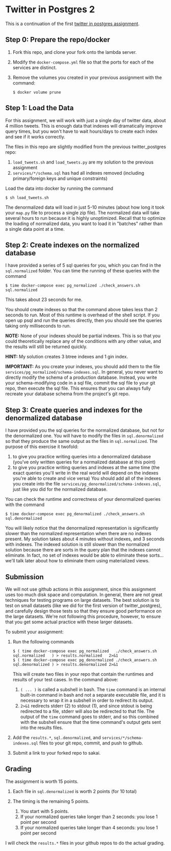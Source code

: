 # Twitter in Postgres 2

This is a continuation of the first [twitter in postgres assignment](https://github.com/mikeizbicki/twitter_postgres).

## Step 0: Prepare the repo/docker

1. Fork this repo, and clone your fork onto the lambda server.

1. Modify the `docker-compose.yml` file so that the ports for each of the services are distinct.

1. Remove the volumes you created in your previous assignment with the command:
   ```
   $ docker volume prune
   ```

## Step 1: Load the Data

For this assignment, we will work with just a single day of twitter data, about 4 million tweets.
This is enough data that indexes will dramatically improve query times,
but you won't have to wait hours/days to create each index and see if it works correctly.

The files in this repo are slightly modified from the previous twitter\_postgres repo:
1. `load_tweets.sh` and `load_tweets.py` are my solution to the previous assignment
1. `services/*/schema.sql` has had all indexes removed (including primary/foreign keys and unique constraints)

Load the data into docker by running the command
```
$ sh load_tweets.sh
```

The denormalized data will load in just 5-10 minutes (about how long it took your `map.py` file to process a single zip file).
The normalized data will take several hours to run because it is highly unoptimized.
Recall that to optimize the loading of normalized data,
you want to load it in "batches" rather than a single data point at a time.

## Step 2: Create indexes on the normalized database

I have provided a series of 5 sql queries for you, which you can find in the `sql.normalized` folder.
You can time the running of these queries with the command
```
$ time docker-compose exec pg_normalized ./check_answers.sh sql.normalized
```
This takes about 23 seconds for me.

You should create indexes so that the command above takes less than 2 seconds to run.
Most of this runtime is overhead of the shell script.
If you open up psql and run the queries directly,
then you should see the queries taking only milliseconds to run.

**NOTE:**
None of your indexes should be partial indexes.
This is so that you could theoretically replace any of the conditions with any other value,
and the results will still be returned quickly.

**HINT:**
My solution creates 3 btree indexes and 1 gin index.

**IMPORTANT:**
As you create your indexes, you should add them to the file `services/pg_normalized/schema-indexes.sql`.
In general, you never want to directly modify the schema of a production database.
Instead, you write your schema-modifying code in a sql file,
commit the sql file to your git repo,
then execute the sql file.
This ensures that you can always fully recreate your database schema from the project's git repo.

## Step 3: Create queries and indexes for the denormalized database

I have provided you the sql queries for the normalized database, but not for the denormalized one.
You will have to modify the files in `sql.denormalized` so that they produce the same output as the files in `sql.normalized`.
The purpose of this exercise it twofold:
1. to give you practice writing queries into a denormalized database (you've only written queries for a normalized database at this point)
2. to give you practice writing queries and indexes at the same time (the exact queries you'll write in the real world will depend on the indexes you're able to create and vice versa)
You should add all of the indexes you create into the file `services/pg_denormalized/schema-indexes.sql`,
just like you did for the normalized database.

You can check the runtime and correctness of your denormalized queries with the command
```
$ time docker-compose exec pg_denormalized ./check_answers.sh sql.denormalized
```

You will likely notice that the denormalized representation is significantly slower than the normalized representation when there are no indexes present.
My solution takes about 4 minutes without indexes, and 3 seconds with indexes.
The indexed solution is still slower than the normalized solution because there are sorts in the query plan that the indexes cannot eliminate.
In fact, no set of indexes would be able to eliminate these sorts... we'll talk later about how to eliminate them using materialized views.

## Submission

We will not use github actions in this assignment,
since this assignment uses too much disk space and computation.
In general, there are not great techniques for testing programs on large datasets.
The best solution is to test on small datasets (like we did for the first version of twitter\_postgres),
and carefully design those tests so that they ensure good performance on the large datasets.
We're not following this procedure, however, to ensure that you get some actual practice with these larger datasets.

To submit your assignment:

1. Run the following commands
   ```
   $ ( time docker-compose exec pg_normalized   ./check_answers.sh sql.normalized   ) > results.normalized   2>&1
   $ ( time docker-compose exec pg_denormalized ./check_answers.sh sql.denormalized ) > results.denormalized 2>&1
   ```
   This will create two files in your repo that contain the runtimes and results of your test cases.
   In the command above:
   1. `( ... )` is called a subshell in bash.
      The `time` command is an internal built-in command in bash and not a separate executable file,
      and it is necessary to wrap it in a subshell in order to redirect its output.
   1. `2>&1` redirects stderr (2) to stdout (1), and since stdout is being redirected to a file, stderr will also be redirected to that file.
      The output of the `time` command goes to stderr, and so this combined with the subshell ensure that the time command's output gets sent into the results files.

1. Add the `results.*`, `sql.denormalized`, and `services/*/schema-indexes.sql` files to your git repo, commit, and push to github.

1. Submit a link to your forked repo to sakai.

## Grading

The assignment is worth 15 points.

1. Each file in `sql.denormalized` is worth 2 points (for 10 total)

1. The timing is the remaining 5 points.

    1. You start with 5 points.
    1. If your normalized queries take longer than 2 seconds: you lose 1 point per second
    1. If your normalized queries take longer than 4 seconds: you lose 1 point per second

I will check the `results.*` files in your github repos to do the actual grading.

<!--
Before creating the indexes, I get:
```
$ cat results.normalized
sql.normalized/01.sql pass
sql.normalized/02.sql pass
sql.normalized/03.sql pass
sql.normalized/04.sql pass
sql.normalized/05.sql pass

real	0m24.023s
user	0m0.592s
sys	0m0.353s
$ cat results.denormalized
sql.denormalized/01.sql pass
sql.denormalized/02.sql pass
sql.denormalized/03.sql pass
sql.denormalized/04.sql pass
sql.denormalized/05.sql pass

real	3m17.415s
user	0m0.648s
sys	0m0.430s
```

After creating the appropriate indexes, I get
```
$ cat results.normalized
sql.normalized/01.sql pass
sql.normalized/02.sql pass
sql.normalized/03.sql pass
sql.normalized/04.sql pass
sql.normalized/05.sql pass

real	0m1.745s
user	0m0.550s
sys	0m0.374s
$ cat results.denormalized
sql.denormalized/01.sql pass
sql.denormalized/02.sql pass
sql.denormalized/03.sql pass
sql.denormalized/04.sql pass
sql.denormalized/05.sql pass

real	0m3.173s
user	0m0.684s
sys	0m0.375s
```
-->
